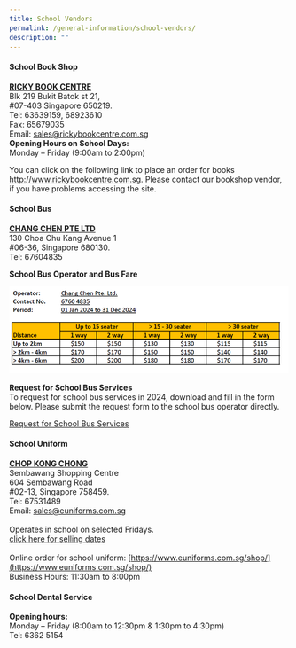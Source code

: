 ```yaml
---
title: School Vendors
permalink: /general-information/school-vendors/
description: ""
---
```

#### School Book Shop
<b><u>RICKY BOOK CENTRE</u></b><br>
Blk 219 Bukit Batok st 21, <br>
#07-403 Singapore 650219. <br>
Tel: 63639159, 68923610<br> 
Fax: 65679035 <br>
Email: <a href="mailto:sales@rickybookcentre.com.sg">sales@rickybookcentre.com.sg</a><br>
**Opening Hours on School Days:** <br>
Monday – Friday (9:00am to 2:00pm)

You can click on the following link to place an order for  books http://www.rickybookcentre.com.sg. Please contact our bookshop vendor,  if you have problems accessing the site.

#### School Bus
<b><u>CHANG CHEN PTE LTD</u></b><br>
130 Choa Chu Kang Avenue 1<br>
#06-36,
Singapore 680130. <br>
Tel: 67604835

**School Bus Operator and Bus Fare**

![Bus fare](/images/school%20bus%20fare.png)

**Request for School Bus Services**
<br>To request for school bus services in 2024, download and fill in the form below. Please submit the request form to the school bus operator directly.<br>

[Request for School Bus Services](/files/request%20for%20school%20bus%20services.pdf)

#### School Uniform
<b><u>CHOP KONG CHONG</u></b> <br>
Sembawang Shopping Centre<br>
604 Sembawang Road<br>
#02-13, Singapore 758459. <br>
Tel: 67531489 <br>
Email: sales@euniforms.com.sg <br><br>
Operates in school on selected Fridays. <br>
[click here for selling dates](/files/2023_Uniform_Selling_Date.pdf)
<br><br>Online order for school uniform:
[https://www.euniforms.com.sg/shop/](https://www.euniforms.com.sg/shop/)
<br>Business Hours: 11:30am to 8:00pm

#### School Dental Service

**Opening hours:** <br>
Monday – Friday (8:00am to 12:30pm &amp; 1:30pm to 4:30pm) <br>
Tel: 6362 5154